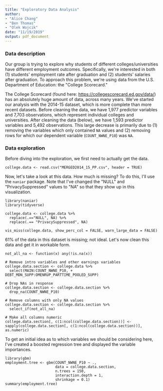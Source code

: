 ```yaml
---
title: "Exploratory Data Analysis"
author: 
- "Alice Chang"
- "Ben Thomas"
- "Olek Wojcik"
date: "11/19/2019"
output: pdf_document
---
```


### Data description

Our group is trying to explore why students of different colleges/universities have different employment outcomes. Specifically, we're interested in both (1) students' employment rate after graduation and (2) students' salaries after graduation. To approach this problem, we're using data from the U.S. Department of Education: the "College Scorecard." 
  
The College Scorecard (found here: https://collegescorecard.ed.gov/data/) has an absolutely huge amount of data, across many years. We've started our analysis with the 2014-15 dataset, which is more complete than more recent datasets. Before cleaning the data, we have 1,977 predictor variables and 7,703 observations, which represent individual colleges and universities. After cleaning the data (below), we have 1,593 predictor variables and 5,492 observations. This large decrease is primarily due to (1) removing the variables which only contained `NA` values and (2) removing rows for which our dependent variable (`COUNT_NWNE_P10`) was `NA`. 

### Data exploration

Before diving into the exploration, we first need to actually get the data. 

```{r Read the data}
college.data <- read.csv("MERGED2014_15_PP.csv", header = TRUE)
```

Now, let's take a look at this data. How much is missing? To do this, I'll use the `naniar` package. Note that I've changed the "NULL" and "PrivacySuppressed" values to "NA" so that they show up in this visualization. 

```{r Visualize missingness}
library(naniar)
library(tidyverse)

college.data <- college.data %>%
  replace(.=="NULL", NA) %>%
  replace(.== "PrivacySuppressed", NA)
  
vis_miss(college.data, show_perc_col = FALSE, warn_large_data = FALSE)
```

61% of the data in this dataset is missing; not ideal. Let's now clean this data and get it in workable form. 

```{r Clean the data}
not_all_na <- function(x) any(!is.na(x))

# Remove intro variables and other earnings variables
college.data.section <- college.data %>%
  select(MAIN:COUNT_NWNE_P10, + DEBT_MDN_SUPP:OMENRUP_PARTTIME_POOLED_SUPP)
  
# Drop NAs in response
college.data.section <- college.data.section %>% 
  drop_na(COUNT_NWNE_P10)

# Remove columns with only NA values
college.data.section <- college.data.section %>% 
  select_if(not_all_na)

# Make all columns numeric
college.data.section[, c(1:ncol(college.data.section))] <- sapply(college.data.section[, c(1:ncol(college.data.section))], as.numeric)

```

To get an initial idea as to which variables we should be considering here, I've created a boosted regression tree and displayed the variable importances. 

```{r Boosted tree}
library(gbm)
employment.tree <- gbm(COUNT_NWNE_P10 ~ ., 
                       data = college.data.section, 
                       n.trees = 150, 
                       interaction.depth = 1,
                       shrinkage = 0.1)
summary(employment.tree)
```
